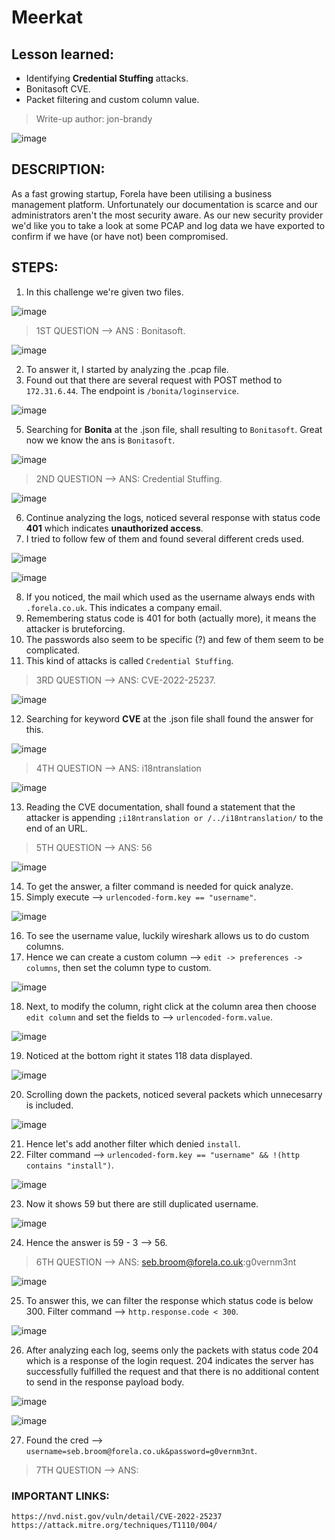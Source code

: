 # Meerkat

## Lesson learned:
- Identifying **Credential Stuffing** attacks.
- Bonitasoft CVE.
- Packet filtering and custom column value.

> Write-up author: jon-brandy

![image](https://github.com/jon-brandy/hackthebox/assets/70703371/860f1cb2-71d0-48c5-bb58-9cf4d6155baa)


## DESCRIPTION:
As a fast growing startup, Forela have been utilising a business management platform. 
Unfortunately our documentation is scarce and our administrators aren't the most security aware. 
As our new security provider we'd like you to take a look at some PCAP and log data we have exported to confirm if we have (or have not) been compromised.

## STEPS:
1. In this challenge we're given two files.

![image](https://github.com/jon-brandy/hackthebox/assets/70703371/317a7617-95f3-4020-8255-a3676d20bec2)


> 1ST QUESTION --> ANS : Bonitasoft.

![image](https://github.com/jon-brandy/hackthebox/assets/70703371/633d94c8-2997-4a84-9322-8728099a8d4d)


2. To answer it, I started by analyzing the .pcap file.
3. Found out that there are several request with POST method to `172.31.6.44`. The endpoint is `/bonita/loginservice`.

![image](https://github.com/jon-brandy/hackthebox/assets/70703371/58833602-a454-4e6b-a30c-6c97080f7369)


5. Searching for **Bonita** at the .json file, shall resulting to `Bonitasoft`. Great now we know the ans is `Bonitasoft`.


![image](https://github.com/jon-brandy/hackthebox/assets/70703371/3034bbfd-bbfc-4212-9836-1b942ef56356)


> 2ND QUESTION --> ANS: Credential Stuffing.

![image](https://github.com/jon-brandy/hackthebox/assets/70703371/ec6d3311-5945-4c30-a9f9-c011c290035c)


6. Continue analyzing the logs, noticed several response with status code **401** which indicates **unauthorized access**.
7. I tried to follow few of them and found several different creds used.

![image](https://github.com/jon-brandy/hackthebox/assets/70703371/7d8c3782-3076-42d3-a6b5-a912ddec0d8a)


![image](https://github.com/jon-brandy/hackthebox/assets/70703371/d5abd805-6e65-42f5-8956-c72436d4d100)


8. If you noticed, the mail which used as the username always ends with `.forela.co.uk`. This indicates a company email.
9. Remembering status code is 401 for both (actually more), it means the attacker is bruteforcing.
10. The passwords also seem to be specific (?) and few of them seem to be complicated.
11. This kind of attacks is called `Credential Stuffing`.


> 3RD QUESTION --> ANS: CVE-2022-25237.

![image](https://github.com/jon-brandy/hackthebox/assets/70703371/0cc41dd3-2c10-4ec4-87fd-2fc195ccb627)


12. Searching for keyword **CVE** at the .json file shall found the answer for this.

![image](https://github.com/jon-brandy/hackthebox/assets/70703371/947e6bb3-1889-480c-81ff-f98da273b357)



> 4TH QUESTION --> ANS: i18ntranslation

![image](https://github.com/jon-brandy/hackthebox/assets/70703371/9b7642b5-815a-4e01-8d42-8c6a630ff50a)


13. Reading the CVE documentation, shall found a statement that the attacker is appending `;i18ntranslation or /../i18ntranslation/` to the end of an URL.


> 5TH QUESTION --> ANS: 56

![image](https://github.com/jon-brandy/hackthebox/assets/70703371/c3e0450c-c31d-4693-a40a-b73baab13a37)


14. To get the answer, a filter command is needed for quick analyze.
15. Simply execute --> `urlencoded-form.key == "username"`.

![image](https://github.com/jon-brandy/hackthebox/assets/70703371/1cafdb73-f1e5-4f78-a295-81109b3c916a)


16. To see the username value, luckily wireshark allows us to do custom columns.
17. Hence we can create a custom column --> `edit -> preferences -> columns`, then set the column type to custom.

![image](https://github.com/jon-brandy/hackthebox/assets/70703371/2450c106-ca85-42ce-a3d5-900f1efa1320)


18. Next, to modify the column, right click at the column area then choose `edit column` and set the fields to --> `urlencoded-form.value`.

![image](https://github.com/jon-brandy/hackthebox/assets/70703371/7748be57-7733-4eee-a154-dab256532790)


19. Noticed at the bottom right it states 118 data displayed.

![image](https://github.com/jon-brandy/hackthebox/assets/70703371/73094f81-e60f-488d-8441-70e7273f5e11)


20. Scrolling down the packets, noticed several packets which unnecesarry is included.

![image](https://github.com/jon-brandy/hackthebox/assets/70703371/b07bf323-3b69-46af-8eaa-96a07f89090e)


21. Hence let's add another filter which denied `install`.
22. Filter command --> `urlencoded-form.key == "username" && !(http contains "install")`.

![image](https://github.com/jon-brandy/hackthebox/assets/70703371/5a4083b4-f3ee-460f-8b8e-1ce28c7a6ee2)


23. Now it shows 59 but there are still duplicated username.

![image](https://github.com/jon-brandy/hackthebox/assets/70703371/9b85f32c-c9e8-4853-a90d-1e95f2c886b0)


24. Hence the answer is 59 - 3 --> 56.

> 6TH QUESTION --> ANS: seb.broom@forela.co.uk:g0vernm3nt

![image](https://github.com/jon-brandy/hackthebox/assets/70703371/a082e00a-fee4-4836-89a8-7948ad0238de)


25. To answer this, we can filter the response which status code is below 300. Filter command --> `http.response.code < 300`.

![image](https://github.com/jon-brandy/hackthebox/assets/70703371/6b72c169-87c9-4aa9-886a-0ee980fb440a)


26. After analyzing each log, seems only the packets with status code 204 which is a response of the login request. 204 indicates the server has successfully fulfilled the request and that there is no additional content to send in the response payload body.

![image](https://github.com/jon-brandy/hackthebox/assets/70703371/273c09ff-bc18-4c0f-b5f4-922b21665150)


![image](https://github.com/jon-brandy/hackthebox/assets/70703371/3edb78c7-4bee-435f-9448-36e2cf4fbbb1)


27. Found the cred --> `username=seb.broom@forela.co.uk&password=g0vernm3nt`.


> 7TH QUESTION --> ANS: 




### IMPORTANT LINKS:

```
https://nvd.nist.gov/vuln/detail/CVE-2022-25237
https://attack.mitre.org/techniques/T1110/004/
```
